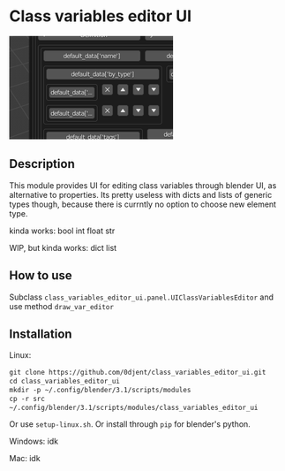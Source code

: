 # Class variables editor UI
![example](static/screenshot_1.png)
## Description
This module provides UI for editing class variables through blender UI, as alternative to properties.
Its pretty useless with dicts and lists of generic types though, because there is currntly no option to choose new element type.

kinda works:
    bool
    int
    float
    str

WIP, but kinda works:
    dict
    list

## How to use
Subclass `class_variables_editor_ui.panel.UIClassVariablesEditor` and use method `draw_var_editor`

## Installation
Linux:
```
git clone https://github.com/0djent/class_variables_editor_ui.git
cd class_variables_editor_ui
mkdir -p ~/.config/blender/3.1/scripts/modules
cp -r src ~/.config/blender/3.1/scripts/modules/class_variables_editor_ui
```
Or use `setup-linux.sh`.
Or install through `pip` for blender's python.

Windows:
idk

Mac:
idk

